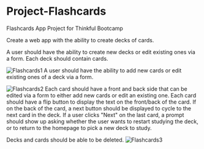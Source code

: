 # Project-Flashcards
Flashcards App Project for Thinkful Bootcamp

Create a web app with the ability to create decks of cards.

A user should have the ability to create new decks or edit existing ones via a form. Each deck should contain cards.

![Flashcards1](https://user-images.githubusercontent.com/89358230/141496592-7388d59c-062f-4c0f-a597-86d7d0188eba.PNG)
A user should have the ability to add new cards or edit existing ones of a deck via a form.

![Flashcards2](https://user-images.githubusercontent.com/89358230/141496598-4893418a-9483-457d-9f5f-bc1889c30b10.PNG)
Each card should have a front and back side that can be edited via a form to either add new cards or edit an existing one. Each card should have a flip button to display the text on the front/back of the card. If on the back of the card, a next button should be displayed to cycle to the next card in the deck. If a user clicks "Next" on the last card, a prompt should show up asking whether the user wants to restart studying the deck, or to return to the homepage to pick a new deck to study.

Decks and cards should be able to be deleted.
![Flashcards3](https://user-images.githubusercontent.com/89358230/141496606-8b3667aa-9653-4973-aef8-85bf0aa80278.PNG)
